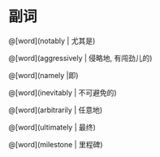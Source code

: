 # 副词

<masonry>

@[word](notably | 尤其是)

@[word](aggressively | 侵略地, 有闯劲儿的)

@[word](namely |即)

@[word](inevitably | 不可避免的)

@[word](arbitrarily | 任意地)

@[word](ultimately | 最终)

@[word](milestone | 里程碑)

</masonry>
